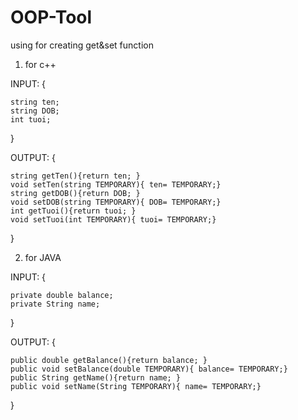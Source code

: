 # OOP-Tool
using for creating get&amp;set function

1. for c++

INPUT:
{

    string ten;
    string DOB;
    int tuoi;

}

OUTPUT:
{

    string getTen(){return ten; }
    void setTen(string TEMPORARY){ ten= TEMPORARY;}
    string getDOB(){return DOB; }
    void setDOB(string TEMPORARY){ DOB= TEMPORARY;}
    int getTuoi(){return tuoi; }
    void setTuoi(int TEMPORARY){ tuoi= TEMPORARY;}

}

2. for JAVA

INPUT:
{

    private double balance;
    private String name;

}

OUTPUT:
{

    public double getBalance(){return balance; }
    public void setBalance(double TEMPORARY){ balance= TEMPORARY;}
    public String getName(){return name; }
    public void setName(String TEMPORARY){ name= TEMPORARY;}

}
